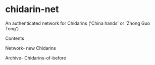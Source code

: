 # chidarin-net
An authenticated network for Chidarins ('China hands' or 'Zhong Guo Tong')

Contents

Network- new Chidarins

Archive- Chidarins-of-before
